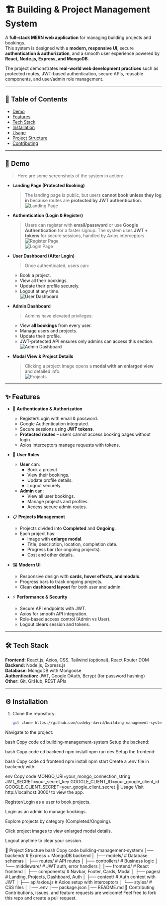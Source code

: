 # 🏗️ Building & Project Management System 

A **full-stack MERN web application** for managing building projects and bookings.  
This system is designed with a **modern, responsive UI**, secure **authentication & authorization**, and a smooth user experience powered by **React, Node.js, Express, and MongoDB**.

The project demonstrates **real-world web development practices** such as protected routes, JWT-based authentication, secure APIs, reusable components, and user/admin role management.

---

## 📌 Table of Contents
- [Demo](#demo)
- [Features](#features)
- [Tech Stack](#tech-stack)
- [Installation](#installation)
- [Usage](#usage)
- [Project Structure](#project-structure)
- [Contributing](#contributing)

---

## 🎥 Demo

> Here are some screenshots of the system in action:  

- **Landing Page (Protected Booking)**  
  > The landing page is public, but users **cannot book unless they log in** because routes are **protected by JWT authentication**.  
  ![Landing Page](images/landing.png)  

- **Authentication (Login & Register)**  
  > Users can register with **email/password** or use **Google Authentication** for a faster signup. The system uses **JWT + tokens** for secure sessions, handled by Axios interceptors.  
  ![Register Page](images/register.png)  
  ![Login Page](images/login.png)  

- **User Dashboard (After Login)**  
  > Once authenticated, users can:  
  - Book a project.  
  - View all their bookings.  
  - Update their profile securely.  
  - Logout at any time.  
  ![User Dashboard](images/user-dashboard.png)  

- **Admin Dashboard**  
  > Admins have elevated privileges:  
  - View **all bookings** from every user.  
  - Manage users and projects.  
  - Update their profile.  
  - JWT-protected API ensures only admins can access this section.  
  ![Admin Dashboard](images/admin-dashboard.png)  

- **Modal View & Project Details**  
  > Clicking a project image opens a **modal with an enlarged view** and detailed info.  
  ![Projects](images/projects.png)  

---

## ✨ Features

- 🔐 **Authentication & Authorization**
  - Register/Login with email & password.
  - Google Authentication integrated.
  - Secure sessions using **JWT tokens**.
  - **Protected routes** – users cannot access booking pages without login.
  - Axios interceptors manage requests with tokens.

- 👥 **User Roles**
  - **User** can:
    - Book a project.
    - View their bookings.
    - Update profile details.
    - Logout securely.
  - **Admin** can:
    - View all user bookings.
    - Manage projects and profiles.
    - Access secure admin routes.

- 📋 **Projects Management**
  - Projects divided into **Completed** and **Ongoing**.
  - Each project has:
    - Image with **enlarge modal**.
    - Title, description, location, completion date.
    - Progress bar (for ongoing projects).
    - Cost and other details.

- 🖼️ **Modern UI**
  - Responsive design with **cards, hover effects, and modals**.
  - Progress bars to track ongoing projects.
  - Clean **dashboard layout** for both user and admin.

- ⚡ **Performance & Security**
  - Secure API endpoints with JWT.
  - Axios for smooth API integration.
  - Role-based access control (Admin vs User).
  - Logout clears session and tokens.

---

## 🛠️ Tech Stack

**Frontend:** React.js, Axios, CSS, Tailwind (optional), React Router DOM  
**Backend:** Node.js, Express.js  
**Database:** MongoDB with Mongoose  
**Authentication:** JWT, Google OAuth, Bcrypt (for password hashing)  
**Other:** Git, GitHub, REST APIs  

---

## ⚙️ Installation

1. Clone the repository:
   ```bash
   git clone https://github.com/codeby-david/building-management-system.git
Navigate to the project:

bash
Copy code
cd building-management-system
Setup the backend:

bash
Copy code
cd backend
npm install
npm run dev
Setup the frontend:

bash
Copy code
cd frontend
npm install
npm start
Create a .env file in backend/ with:

env
Copy code
MONGO_URI=your_mongo_connection_string
JWT_SECRET=your_secret_key
GOOGLE_CLIENT_ID=your_google_client_id
GOOGLE_CLIENT_SECRET=your_google_client_secret
🚀 Usage
Visit http://localhost:3000/ to view the app.

Register/Login as a user to book projects.

Login as an admin to manage bookings.

Explore projects by category (Completed/Ongoing).

Click project images to view enlarged modal details.

Logout anytime to clear your session.

📂 Project Structure
bash
Copy code
building-management-system/
│── backend/          # Express + MongoDB backend
│   ├── models/       # Database schemas
│   ├── routes/       # API routes
│   ├── controllers/  # Business logic
│   └── middleware/   # JWT auth, error handlers
│
│── frontend/         # React frontend
│   ├── components/   # Navbar, Footer, Cards, Modal
│   ├── pages/        # Landing, Projects, Dashboard, Auth
│   ├── context/      # Auth context with JWT
│   ├── api/axios.js  # Axios setup with interceptors
│   └── styles/       # CSS files
│
│── .env
│── package.json
│── README.md
🤝 Contributing
Contributions, issues, and feature requests are welcome!
Feel free to fork this repo and create a pull request.

